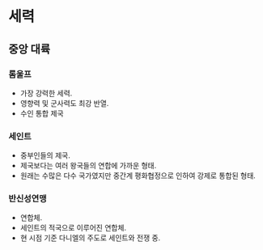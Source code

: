 # 세력

## 중앙 대륙

### 롬울프

- 가장 강력한 세력.
- 영향력 및 군사력도 최강 반열.
- 수인 통합 제국

### 세인트

- 중부인들의 제국.
- 제국보다는 여러 왕국들의 연합에 가까운 형태.
- 원래는 수많은 다수 국가였지만 중간계 평화협정으로 인하여 강제로 통합된 형태.

### 반신성연맹

- 연합체.
- 세인트의 적국으로 이루어진 연합체.
- 현 시점 기준 다니엘의 주도로 세인트와 전쟁 중.
